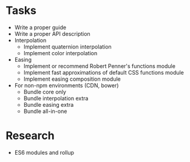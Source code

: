 # Tasks

- Write a proper guide
- Write a proper API description
- Interpolation
  - Implement quaternion interpolation
  - Implement color interpolation
- Easing
  - Implement or recommend Robert Penner's functions module
  - Implement fast approximations of default CSS functions module
  - Implement easing composition module
- For non-npm environments (CDN, bower)
  - Bundle core only
  - Bundle interpolation extra
  - Bundle easing extra
  - Bundle all-in-one

# Research

- ES6 modules and rollup
